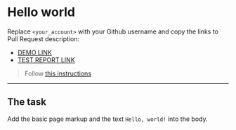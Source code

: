 # Hello world
Replace `<your_account>` with your Github username and copy the links to Pull Request description:
- [DEMO LINK](https://Anna-Kuzmenko.github.io/layout_hello-world/)
- [TEST REPORT LINK](https://Anna-Kuzmenko.github.io/layout_hello-world/report/html_report/)

> Follow [this instructions](https://mate-academy.github.io/layout_task-guideline/#how-to-solve-the-layout-tasks-on-github)
___

## The task
Add the basic page markup and the text `Hello, world!` into the body.
